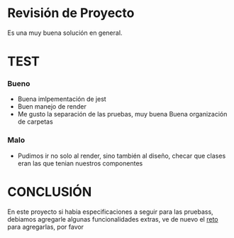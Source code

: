


# Revisión de Proyecto 

Es una muy buena solución en general.
	
# TEST
### Bueno
- Buena imlpementación de jest
- Buen manejo de render
- Me gusto la separación de las pruebas, muy buena
Buena organización de carpetas

### Malo
- Pudimos ir no solo al render, sino también al diseño, checar que clases eran las que tenian nuestros componentes

# CONCLUSIÓN

En este proyecto si habia especificaciones a seguir para las pruebass, debiamos agregarle algunas funcionalidades extras, ve de nuevo el [reto](https://docs.google.com/document/d/1YdBFkjpZypf8EhGC-e5Aa382IbDybuYHhH6wEepl4AI/edit?usp=sharing) para agregarlas, por favor
